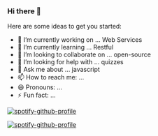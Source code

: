 ### Hi there 👋

Here are some ideas to get you started:

- 🔭 I’m currently working on ... Web Services
- 🌱 I’m currently learning ... Restful
- 👯 I’m looking to collaborate on ... open-source
- 🤔 I’m looking for help with ... quizzes
- 💬 Ask me about ... javascript
- 📫 How to reach me: ... 
- 😄 Pronouns: ...
- ⚡ Fun fact: ...

[![spotify-github-profile](https://spotify-github-profile.vercel.app/api/view?uid=1250370663&cover_image=true&theme=default&show_offline=true&background_color=121212&interchange=false)](https://github.com/kittinan/spotify-github-profile)

[![spotify-github-profile](https://spotify-github-profile.vercel.app/api/view?uid=1250370663&cover_image=true&theme=default&show_offline=false&background_color=121212&interchange=false)](https://github.com/kittinan/spotify-github-profile)
